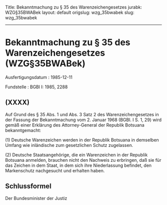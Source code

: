 Title: Bekanntmachung zu § 35 des Warenzeichengesetzes
jurabk: WZG§35BWABek
layout: default
origslug: wzg_35bwabek
slug: wzg_35bwabek

---

# Bekanntmachung zu § 35 des Warenzeichengesetzes (WZG§35BWABek)

Ausfertigungsdatum
:   1985-12-11

Fundstelle
:   BGBl I: 1985, 2288



## (XXXX)

Auf Grund des § 35 Abs. 1 und Abs. 3 Satz 2 des Warenzeichengesetzes
in der Fassung der Bekanntmachung vom 2. Januar 1968 (BGBl. I S. 1,
29) wird gemäß einer Erklärung des Attorney-General der Republik
Botsuana bekanntgemacht:

(1) Deutsche Warenzeichen werden in der Republik Botsuana in demselben
Umfang wie inländische zum gesetzlichen Schutz zugelassen.

(2) Deutsche Staatsangehörige, die ein Warenzeichen in der Republik
Botsuana anmelden, brauchen nicht den Nachweis zu erbringen, daß sie
für das Zeichen in dem Staat, in dem sich ihre Niederlassung befindet,
den Markenschutz nachgesucht und erhalten haben.


## Schlussformel

Der Bundesminister der Justiz


